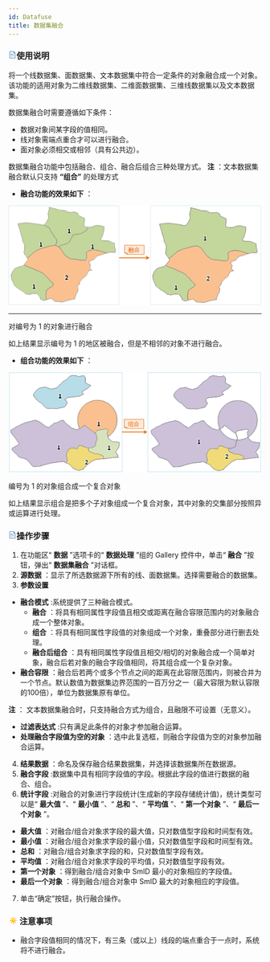 ```yaml
---
id: Datafuse
title: 数据集融合
---
```

### ![](../../img/read.gif)使用说明

将一个线数据集、面数据集、文本数据集中符合一定条件的对象融合成一个对象。该功能的适用对象为二维线数据集、二维面数据集、三维线数据集以及文本数据集。

数据集融合时需要遵循如下条件：

  * 数据对象间某字段的值相同。
  * 线对象需端点重合才可以进行融合。 
  * 面对象必须相交或相邻（具有公共边）。

数据集融合功能中包括融合、组合、融合后组合三种处理方式。 **注** ：文本数据集融合默认只支持 **“组合”** 的处理方式

  * **融合功能的效果如下** ：

![](img/Datafuse1.png)  
  
---  
对编号为 1 的对象进行融合  
  
如上结果显示编号为 1 的地区被融合，但是不相邻的对象不进行融合。

  * **组合功能的效果如下** ： 

![](img/datagroup.png)  
  
编号为 1 的对象组合成一个复合对象  
  
如上结果显示组合是把多个子对象组成一个复合对象，其中对象的交集部分按照异或运算进行处理。

### ![](../../img/read.gif)操作步骤

  1. 在功能区“ **数据** ”选项卡的“ **数据处理** ”组的 Gallery 控件中，单击“ **融合** ”按钮，弹出“ **数据集融合** ”对话框。  
  2. **源数据** ：显示了所选数据源下所有的线、面数据集。选择需要融合的数据集。
  3. **参数设置**
  * **融合模式** :系统提供了三种融合模式。 
    * **融合** ：将具有相同属性字段值且相交或距离在融合容限范围内的对象融合成一个整体对象。
    * **组合** ：将具有相同属性字段值的对象组成一个对象，重叠部分进行删去处理。
    * **融合后组合** ：具有相同属性字段值且相交/相切的对象融合成一个简单对象，融合后若对象的融合字段值相同，将其组合成一个复杂对象。
  * **融合容限** ：融合后若两个或多个节点之间的距离在此容限范围内，则被合并为一个节点。默认数值为数据集边界范围的一百万分之一（最大容限为默认容限的100倍），单位为数据集原有单位。

**注** ： 文本数据集融合时，只支持融合方式为组合，且融限不可设置（无意义）。

  * **过滤表达式** :只有满足此条件的对象才参加融合运算。
  * **处理融合字段值为空的对象** ：选中此复选框，则融合字段值为空的对象参加融合运算。
  4. **结果数据** ：命名及保存融合结果数据集，并选择该数据集所在数据源。
  5. **融合字段** :数据集中具有相同字段值的字段。根据此字段的值进行数据的融合、组合。
  6. **统计字段** :对融合的对象进行字段统计(生成新的字段存储统计值)，统计类型可以是“ **最大值** ”、“ **最小值** ”、“ **总和** ”、“ **平均值** ”、“ **第一个对象** ”、“ **最后一个对象** ”。
  * **最大值** ：对融合/组合对象求字段的最大值，只对数值型字段和时间型有效。
  * **最小值** ：对融合/组合对象求字段的最小值，只对数值型字段和时间型有效。
  * **总和** ：对融合/组合对象求字段的和，只对数值型字段有效。
  * **平均值** ：对融合/组合对象求字段的平均值，只对数值型字段有效。
  * **第一个对象** ：得到融合/组合对象中 SmID 最小的对象相应的字段值。
  * **最后一个对象** ：得到融合/组合对象中 SmID 最大的对象相应的字段值。
  7. 单击“确定”按钮，执行融合操作。 

### ![](../../img/note.png)注意事项

  * 融合字段值相同的情况下，有三条（或以上）线段的端点重合于一点时，系统将不进行融合。 


